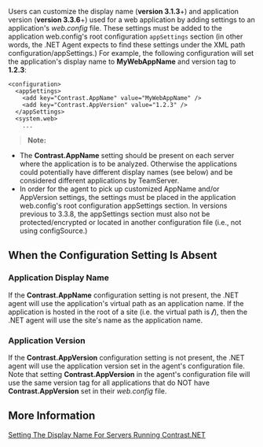 <!--
title: "Application Specific Settings"
description: "Guide to setting the applications display name and version"
tags: "configuration microsoft IIS application name agent installation .NET version"
-->

Users can customize the display name (**version 3.1.3**+) and application version (**version 3.3.6**+) used for a web application by adding settings to an application's *web.config* file. These settings must be added to the application web.config's root configuration ```appSettings``` section (in other words, the .NET Agent expects to find these settings under the XML path configuration/appSettings.) For example, the following configuration will set the application's display name to **MyWebAppName** and version tag to **1.2.3**:

```
<configuration>
  <appSettings>
    <add key="Contrast.AppName" value="MyWebAppName" />
    <add key="Contrast.AppVersion" value="1.2.3" />
  </appSettings>
  <system.web>
    ...
```

>**Note:** 
* The **Contrast.AppName** setting should be present on each server where the application is to be analyzed. Otherwise the applications could potentially have different display names (see below) and be considered different applications by TeamServer. 
* In order for the agent to pick up customized AppName and/or AppVersion settings, the settings must be placed in the application web.config's root configuration appSettings section. In versions previous to 3.3.8, the appSettings section must also not be protected/encrypted or located in another configuration file (i.e., not using configSource.)

## When the Configuration Setting Is Absent 

### Application Display Name

If the **Contrast.AppName** configuration setting is not present, the .NET agent will use the application's virtual path as an application name. If the application is hosted in the root of a site (i.e. the virtual path is ***/***), then the .NET agent will use the site's name as the application name.

### Application Version

If the **Contrast.AppVersion** configuration setting is not present, the .NET agent will use the application version set in the agent's configuration file. Note that setting **Contrast.AppVersion** in the agent's configuration file will use the same version tag for all applications that do NOT have **Contrast.AppVersion** set in their *web.config* file. 


## More Information

[Setting The Display Name For Servers Running Contrast.NET](installation_netconfig.html#server)
